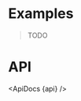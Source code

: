 <script lang="ts">
	import { ApiDocs } from 'svelte-ux';

	import api from '$lib/components/Blur.svelte?raw&sveld';

	import Chart, { Svg } from '$lib/components/Chart.svelte';

	import Preview from '$lib/docs/Preview.svelte';
</script>

# Examples

> TODO

# API

<ApiDocs {api} />
